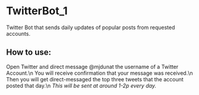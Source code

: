 # TwitterBot_1
Twitter Bot that sends daily updates of popular posts from requested accounts.

## How to use:
Open Twitter and direct message @mjdunat the username of a Twitter Account.\n
You will receive confirmation that your message was received.\n
Then you will get direct-messaged the top three tweets that the account posted that day.\n
*This will be sent at around 1-2p every day.*
